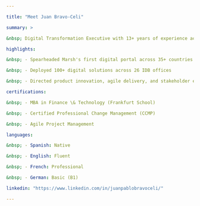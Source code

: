 ```yaml
---

title: "Meet Juan Bravo-Celi"

summary: >

&nbsp; Digital Transformation Executive with 13+ years of experience across Fortune 500 firms and multilateral organizations.

highlights:

&nbsp; - Spearheaded Marsh's first digital portal across 35+ countries

&nbsp; - Deployed 100+ digital solutions across 26 IDB offices

&nbsp; - Directed product innovation, agile delivery, and stakeholder engagement

certifications:

&nbsp; - MBA in Finance \& Technology (Frankfurt School)

&nbsp; - Certified Professional Change Management (CCMP)

&nbsp; - Agile Project Management

languages:

&nbsp; - Spanish: Native

&nbsp; - English: Fluent

&nbsp; - French: Professional

&nbsp; - German: Basic (B1)

linkedin: "https://www.linkedin.com/in/juanpablobravoceli/"

---
```



